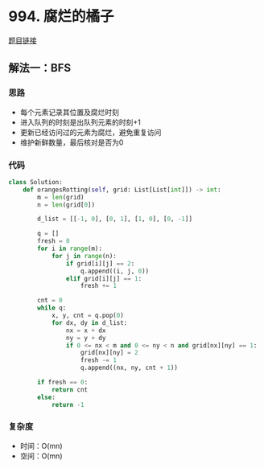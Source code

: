 # 994. 腐烂的橘子

[题目链接](https://leetcode.cn/problems/rotting-oranges/description)

## 解法一：BFS

### 思路

- 每个元素记录其位置及腐烂时刻
- 进入队列的时刻是出队列元素的时刻+1
- 更新已经访问过的元素为腐烂，避免重复访问
- 维护新鲜数量，最后核对是否为0

### 代码

```py
class Solution:
    def orangesRotting(self, grid: List[List[int]]) -> int:
        m = len(grid)
        n = len(grid[0])

        d_list = [[-1, 0], [0, 1], [1, 0], [0, -1]]

        q = []
        fresh = 0
        for i in range(m):
            for j in range(n):
                if grid[i][j] == 2:
                    q.append((i, j, 0))
                elif grid[i][j] == 1:
                    fresh += 1

        cnt = 0
        while q:
            x, y, cnt = q.pop(0)
            for dx, dy in d_list:
                nx = x + dx
                ny = y + dy
                if 0 <= nx < m and 0 <= ny < n and grid[nx][ny] == 1:
                    grid[nx][ny] = 2
                    fresh -= 1
                    q.append((nx, ny, cnt + 1))

        if fresh == 0:
            return cnt
        else:
            return -1
```

### 复杂度

- 时间：O(mn)
- 空间：O(mn)
